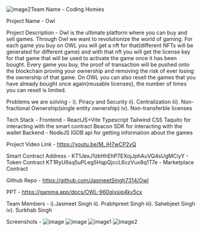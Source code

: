 ![image2](https://github.com/JasmeetSingh7314/Owl/assets/120186223/ff112c80-af21-4536-8f34-681a444259ee)Team Name - Coding Homies

Project Name - Owl

Project Description - 
Owl is the ultimate platform where you can buy and sell games. Through Owl we want to revolutionize the world of gaming. For each game you buy on OWL you will get a nft for that(different NFTs will be generated for different game) and with that nft you will get the license key for that game that will be used to activate the game once it has been bought. Every game you buy, the proof of transaction will be pushed onto the blockchain proving your ownership and removing the risk of ever losing the ownership of that game. On OWL you can also resell the games that you have already bought once again(reusable licenses), the number of times you can resell is limited. 

Problems we are solving -
i). Piracy and Security 
ii). Centralization
iii). Non-fractional Ownership(single entity ownership) 
iv). Non-transferble licenses

Tech Stack - 
Frontend - 
ReactJS+Vite
Typescript
Tailwind CSS
Taquito for interacting with the smart contract
Beacon SDK for interacting with the wallet
Backend - 
NodeJS
IGDB api for getting information about the games

Project Video Link - https://youtu.be/M_jH7wCP2yQ

Smart Contract Address - 
KT1JexJ1zkHhEhP7EXojJphAuVQ4sUgMCiyY - Token Contract 
KT1RyU6sq5uPLeg5HqpQjccL6czVux8q1T7e - Marketplace Contract

Github Repo - https://github.com/JasmeetSingh7314/Owl

PPT - https://gamma.app/docs/OWL-960qlxsiq4kv5cx

Team Members - 
i).Jasmeet Singh
ii). Prabhpreet Singh
iii). Sahebjeet Singh
iv). Surkhab Singh

Screenshots - 
![image](https://github.com/JasmeetSingh7314/Owl/assets/120186223/de455366-e11e-4b26-8e66-15ee5390867b)
![image](https://github.com/JasmeetSingh7314/Owl/assets/120186223/2f590fdd-7e83-4bd2-89f0-d37e23847712)
![image1](https://github.com/JasmeetSingh7314/Owl/assets/120186223/eb74eee2-6933-45b0-a15a-a462b1d79e2b)
![image2](https://github.com/JasmeetSingh7314/Owl/assets/120186223/3d44968e-2df0-43bf-98c6-fdbf02b04f95)




